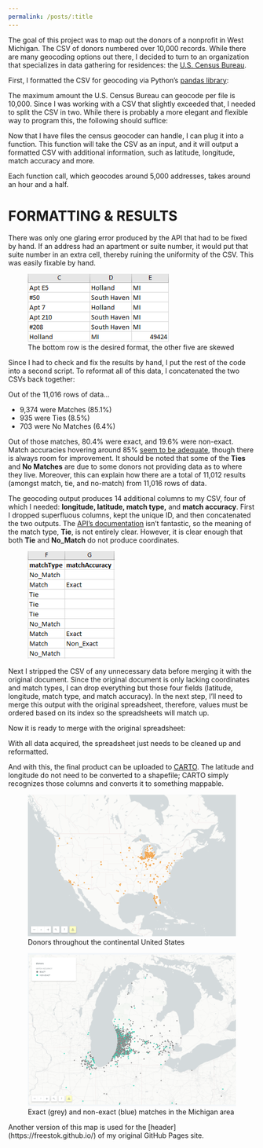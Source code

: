 ```yaml
---
permalink: /posts/:title
---
```


The goal of this project was to map out the donors of a nonprofit in West Michigan. The CSV of donors numbered over 10,000 records. While there are many geocoding options out there, I decided to turn to an organization that specializes in data gathering for residences: the [U.S. Census Bureau](https://geocoding.geo.census.gov/).

First, I formatted the CSV for geocoding via Python’s [pandas library](https://pandas.pydata.org/):

<script src="https://gist.github.com/freestok/ea70638abc7202dccd0cad29479d6300.js"></script>


The maximum amount the U.S. Census Bureau can geocode per file is 10,000. Since I was working with a CSV that slightly exceeded that, I needed to split the CSV in two. While there is probably a more elegant and flexible way to program this, the following should suffice:

<script src="https://gist.github.com/freestok/d0ee7d439eea497fd5e3602590f43599.js"></script>

Now that I have files the census geocoder can handle, I can plug it into a function. This function will take the CSV as an input, and it will output a formatted CSV with additional information, such as latitude, longitude, match accuracy and more.

<script src="https://gist.github.com/freestok/bbbb6474994c7660a495084be8f693f7.js"></script>

Each function call, which geocodes around 5,000 addresses, takes around an hour and a half.

FORMATTING & RESULTS
====================

There was only one glaring error produced by the API that had to be fixed by hand. If an address had an apartment or suite number, it would put that suite number in an extra cell, thereby ruining the uniformity of the CSV. This was easily fixable by hand.

<figure>
  <img src="/assets/img/geocoding-py/geocode-result.png" alt="my alt text"/>
  <figcaption>The bottom row is the desired format, the other five are skewed</figcaption>
</figure>

Since I had to check and fix the results by hand, I put the rest of the code into a second script. To reformat all of this data, I concatenated the two CSVs back together:

<script src="https://gist.github.com/freestok/97d8f1c3d688e8f0049e195d20c45339.js"></script>

Out of the 11,016 rows of data…
- 9,374 were Matches (85.1%)
- 935 were Ties (8.5%)
- 703 were No Matches (6.4%)

Out of those matches, 80.4% were exact, and 19.6% were non-exact. Match accuracies hovering around 85% [seem to be adequate](https://www.ncbi.nlm.nih.gov/pmc/articles/PMC5324215/), though there is always room for improvement. It should be noted that some of the **Ties** and **No Matches** are due to some donors not providing data as to where they live. Moreover, this can explain how there are a total of 11,012 results (amongst match, tie, and no-match) from 11,016 rows of data.

The geocoding output produces 14 additional columns to my CSV, four of which I needed: **longitude, latitude, match type,** and **match accuracy**. First I dropped superfluous columns, kept the unique ID, and then concatenated the two outputs. The [API’s documentation](https://geocoding.geo.census.gov/geocoder/Geocoding_Services_API.pdf) isn’t fantastic, so the meaning of the match type, **Tie**, is not entirely clear. However, it is clear enough that both **Tie** and **No\_Match** do not produce coordinates.

<figure>
  <img src="/assets/img/geocoding-py/accuracy.png" alt="my alt text"/>
</figure>

Next I stripped the CSV of any unnecessary data before merging it with the original document. Since the original document is only lacking coordinates and match types, I can drop everything but those four fields (latitude, longitude, match type, and match accuracy). In the next step, I’ll need to merge this output with the original spreadsheet, therefore, values must be ordered based on its index so the spreadsheets will match up.

<script src="https://gist.github.com/freestok/e2f9cb4d6038346b7746200892c14b74.js"></script>

Now it is ready to merge with the original spreadsheet:

<script src="https://gist.github.com/freestok/53ad4524ff4c49a409cdd079310153b7.js"></script>

With all data acquired, the spreadsheet just needs to be cleaned up and reformatted.

<script src="https://gist.github.com/freestok/8f5fdb22783fa3d783622709cd30006e.js"></script>

And with this, the final product can be uploaded to [CARTO](https://carto.com/). The latitude and longitude do not need to be converted to a shapefile; CARTO simply recognizes those columns and converts it to something mappable.

<figure>
  <img src="/assets/img/geocoding-py/donors.png" alt="my alt text"/>
  <figcaption>Donors throughout the continental United States</figcaption>
</figure>

<figure>
  <img src="/assets/img/geocoding-py/donors-accuracy.png" alt="my alt text"/>
  <figcaption>Exact (grey) and non-exact (blue) matches in the Michigan area</figcaption>
</figure>
Another version of this map is used for the [header](https://freestok.github.io/) of my original GitHub Pages site.